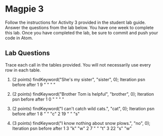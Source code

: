 # Magpie 3

Follow the instructions for Activity 3 provided in the student lab guide. Answer the questions from the lab below. You have one week to complete this lab. Once you have completed the lab, be sure to commit and push your code in Atom.

## Lab Questions
Trace each call in the tables provided. You will not necessarily use every row in each table.

1. (2 points) findKeyword("She's my sister", "sister", 0);
Iteration    psn    before    after
1             9       " "      " "

2. (2 points) findKeyword("Brother Tom is helpful", "brother", 0);
Iteration    psn    before    after
1             0      " "       " "

3. (2 points) findKeyword("I can't catch wild cats.", "cat", 0);
Iteration    psn    before    after
1              8      " "       "c"
2             19      " "       "s"

4. (3 points) findKeyword("I know nothing about snow plows.", "no", 0);
Iteration    psn    before    after
1             3       "k"       "w"
2             7        " "       "t"
3             22       "s"       "w"
